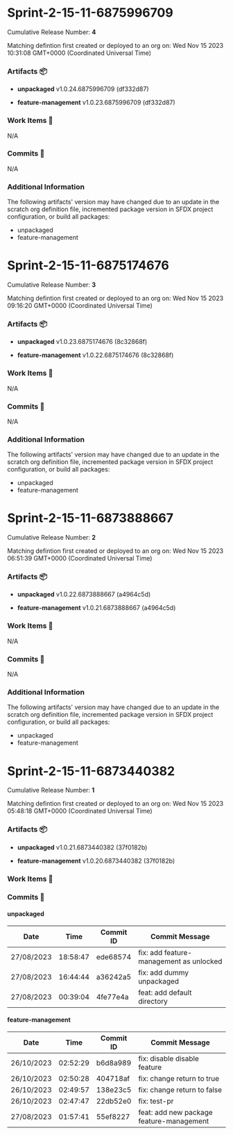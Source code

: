 
<a id=5e0ccbcbeb57372edad22705657f0f2053865288></a>
# Sprint-2-15-11-6875996709
 Cumulative Release Number: <b>4</b> 

Matching defintion first created or deployed to an org on: Wed Nov 15 2023 10:31:08 GMT+0000 (Coordinated Universal Time)
 ### Artifacts :package:
- **unpackaged**     v1.0.24.6875996709 (df332d87)

- **feature-management**     v1.0.23.6875996709 (df332d87)

### Work Items :gem:
N/A

### Commits :book:
N/A

### Additional Information
The following artifacts' version may have changed due to an update in the scratch org definition file, incremented package version in SFDX project configuration, or build all packages:
  - unpackaged
  - feature-management

<a id=aa449c6b3290c0416662845518045ec7a2caefc4></a>
# Sprint-2-15-11-6875174676
 Cumulative Release Number: <b>3</b> 

Matching defintion first created or deployed to an org on: Wed Nov 15 2023 09:16:20 GMT+0000 (Coordinated Universal Time)
 ### Artifacts :package:
- **unpackaged**     v1.0.23.6875174676 (8c32868f)

- **feature-management**     v1.0.22.6875174676 (8c32868f)

### Work Items :gem:
N/A

### Commits :book:
N/A

### Additional Information
The following artifacts' version may have changed due to an update in the scratch org definition file, incremented package version in SFDX project configuration, or build all packages:
  - unpackaged
  - feature-management

<a id=d302bec4002468119859bb341a8f985175ba75c4></a>
# Sprint-2-15-11-6873888667
 Cumulative Release Number: <b>2</b> 

Matching defintion first created or deployed to an org on: Wed Nov 15 2023 06:51:39 GMT+0000 (Coordinated Universal Time)
 ### Artifacts :package:
- **unpackaged**     v1.0.22.6873888667 (a4964c5d)

- **feature-management**     v1.0.21.6873888667 (a4964c5d)

### Work Items :gem:
N/A

### Commits :book:
N/A

### Additional Information
The following artifacts' version may have changed due to an update in the scratch org definition file, incremented package version in SFDX project configuration, or build all packages:
  - unpackaged
  - feature-management

<a id=b532facb66010ad78c6bfb474d73d66369b90019></a>
# Sprint-2-15-11-6873440382
 Cumulative Release Number: <b>1</b> 

Matching defintion first created or deployed to an org on: Wed Nov 15 2023 05:48:18 GMT+0000 (Coordinated Universal Time)
 ### Artifacts :package:
- **unpackaged**     v1.0.21.6873440382 (37f0182b)

- **feature-management**     v1.0.20.6873440382 (37f0182b)

### Work Items :gem:
[](undefined)

### Commits :book:

#### unpackaged
| Date       | Time     | Commit ID | Commit Message                          |
| ---------- | -------- | --------- | --------------------------------------- |
| 27/08/2023 | 18:58:47 | ede68574  | fix: add feature-management as unlocked |
| 27/08/2023 | 16:44:44 | a36242a5  | fix: add dummy unpackaged               |
| 27/08/2023 | 00:39:04 | 4fe77e4a  | feat: add default directory             |

#### feature-management
| Date       | Time     | Commit ID | Commit Message                           |
| ---------- | -------- | --------- | ---------------------------------------- |
| 26/10/2023 | 02:52:29 | b6d8a989  | fix: disable disable feature             |
| 26/10/2023 | 02:50:28 | 404718af  | fix: change return to true               |
| 26/10/2023 | 02:49:57 | 138e23c5  | fix: change return to false              |
| 26/10/2023 | 02:47:47 | 22db52e0  | fix: test-pr                             |
| 27/08/2023 | 01:57:41 | 55ef8227  | feat: add new package feature-management |
